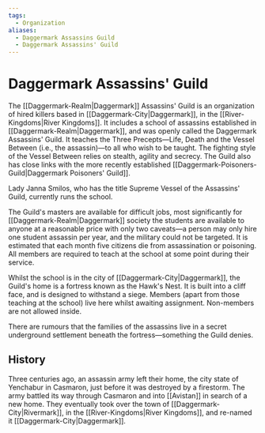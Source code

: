 ```yaml
---
tags:
  - Organization
aliases:
  - Daggermark Assassins Guild
  - Daggermark Assassins' Guild
---
```

# Daggermark Assassins' Guild
The [[Daggermark-Realm|Daggermark]] Assassins' Guild is an organization of hired killers based in [[Daggermark-City|Daggermark]], in the [[River-Kingdoms|River Kingdoms]]. It includes a school of assassins established in [[Daggermark-Realm|Daggermark]], and was openly called the Daggermark Assassins' Guild. It teaches the Three Precepts—Life, Death and the Vessel Between (i.e., the assassin)—to all who wish to be taught. The fighting style of the Vessel Between relies on stealth, agility and secrecy. The Guild also has close links with the more recently established [[Daggermark-Poisoners-Guild|Daggermark Poisoners' Guild]].

Lady Janna Smilos, who has the title Supreme Vessel of the Assassins' Guild, currently runs the school.

The Guild's masters are available for difficult jobs, most significantly for [[Daggermark-Realm|Daggermark]] society the students are available to anyone at a reasonable price with only two caveats—a person may only hire one student assassin per year, and the military could not be targeted. It is estimated that each month five citizens die from assassination or poisoning. All members are required to teach at the school at some point during their service.

Whilst the school is in the city of [[Daggermark-City|Daggermark]], the Guild's home is a fortress known as the Hawk's Nest. It is built into a cliff face, and is designed to withstand a siege. Members (apart from those teaching at the school) live here whilst awaiting assignment. Non-members are not allowed inside.

There are rumours that the families of the assassins live in a secret underground settlement beneath the fortress—something the Guild denies.
## History
Three centuries ago, an assassin army left their home, the city state of Yenchabur in Casmaron, just before it was destroyed by a firestorm. The army battled its way through Casmaron and into [[Avistan]] in search of a new home. They eventually took over the town of [[Daggermark-City|Rivermark]], in the [[River-Kingdoms|River Kingdoms]], and re-named it [[Daggermark-City|Daggermark]].